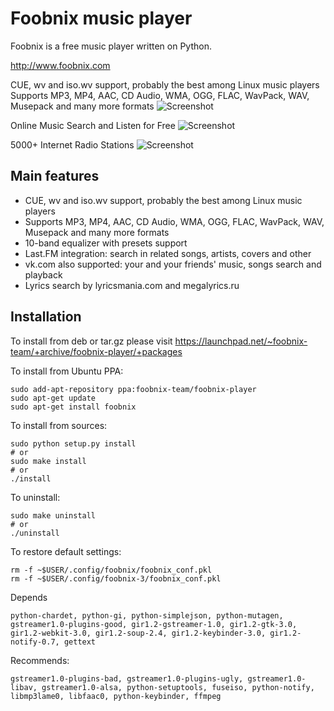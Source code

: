 Foobnix music player
=====================
Foobnix is a free music player written on Python.

http://www.foobnix.com

CUE, wv and iso.wv support, probably the best among Linux music players
Supports MP3, MP4, AAC, CD Audio, WMA, OGG, FLAC, WavPack, WAV, Musepack and many more formats
![Screenshot](http://storage6.static.itmages.ru/i/13/1116/h_1384625270_6649413_d97d430741.png)

Online Music Search and Listen for Free
![Screenshot](http://storage8.static.itmages.ru/i/13/1116/h_1384624929_1915401_5a5ba35198.png)

5000+ Internet Radio Stations
![Screenshot](http://storage7.static.itmages.ru/i/13/1116/h_1384625485_4450624_2ba374ef8d.png)

Main features
-------------
  * CUE, wv and iso.wv support, probably the best among Linux music players
  * Supports MP3, MP4, AAC, CD Audio, WMA, OGG, FLAC, WavPack, WAV, Musepack and many more formats
  * 10-band equalizer with presets support
  * Last.FM integration: search in related songs, artists, covers and other
  * vk.com also supported: your and your friends' music, songs search and playback
  * Lyrics search by lyricsmania.com and megalyrics.ru

Installation
------------

To install from deb or tar.gz please visit https://launchpad.net/~foobnix-team/+archive/foobnix-player/+packages

To install from Ubuntu PPA:

    sudo add-apt-repository ppa:foobnix-team/foobnix-player
    sudo apt-get update
    sudo apt-get install foobnix

To install from sources:

    sudo python setup.py install
    # or
    sudo make install
    # or
    ./install

To uninstall:

    sudo make uninstall
    # or
    ./uninstall

To restore default settings:

    rm -f ~$USER/.config/foobnix/foobnix_conf.pkl
    rm -f ~$USER/.config/foobnix-3/foobnix_conf.pkl

Depends

	python-chardet, python-gi, python-simplejson, python-mutagen, gstreamer1.0-plugins-good, gir1.2-gstreamer-1.0, gir1.2-gtk-3.0, gir1.2-webkit-3.0, gir1.2-soup-2.4, gir1.2-keybinder-3.0, gir1.2-notify-0.7, gettext

Recommends:
 
	gstreamer1.0-plugins-bad, gstreamer1.0-plugins-ugly, gstreamer1.0-libav, gstreamer1.0-alsa, python-setuptools, fuseiso, python-notify, libmp3lame0, libfaac0, python-keybinder, ffmpeg

